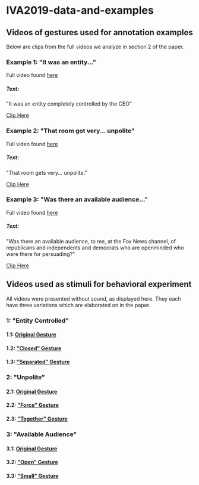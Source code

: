 # IVA2019-data-and-examples

## Videos of gestures used for annotation examples
Below are clips from the full videos we analyze in section 2 of the paper. 

### Example 1: "It was an entity..."
Full video found [here](https://www.youtube.com/watch?v=TpsEQckXwYI)
##### Text: 
"It was an entity completely controlled by the CEO"

[Clip Here](https://s3.us-east-2.amazonaws.com/metaphoric-gestures-1/megynkelly_entity_controlled_short.mp4)


### Example 2: "That room got very... unpolite"
Full video found [here](https://www.youtube.com/watch?v=xx51IrK8mnM)
##### Text:
"That room gets very... unpolite."

[Clip Here](https://s3.us-east-2.amazonaws.com/metaphoric-gestures-1/colbert_unpolite_short.mp4)


### Example 3: "Was there an available audience..."
Full video found [here](https://www.youtube.com/watch?v=TpsEQckXwYI)
##### Text:
"Was there an available audience, to me, at the Fox News channel, of republicans and independents and democrats who are openminded who were there for persuading?"

[Clip Here](https://s3.us-east-2.amazonaws.com/metaphoric-gestures-1/megynkelly_available_audience_short.mp4)


## Videos used as stimuli for behavioral experiment
All videos were presented without sound, as displayed here. They each have three variations which are elaborated on in the paper.

### 1: "Entity Controlled" 

#### 1.1: [Original Gesture](https://s3.us-east-2.amazonaws.com/metaphoric-gestures-1/eo_nosound.mov)
#### 1.2: ["Closed" Gesture](https://s3.us-east-2.amazonaws.com/metaphoric-gestures-1/ec_nosound.mov)
#### 1.3: ["Separated" Gesture](https://s3.us-east-2.amazonaws.com/metaphoric-gestures-1/es_nosound.mov)


### 2: "Unpolite" 

#### 2.1: [Original Gesture](https://s3.us-east-2.amazonaws.com/metaphoric-gestures-1/uo_nosound.mov)
#### 2.2: ["Force" Gesture](https://s3.us-east-2.amazonaws.com/metaphoric-gestures-1/uf_nosound.mov)
#### 2.3: ["Together" Gesture](https://s3.us-east-2.amazonaws.com/metaphoric-gestures-1/ut_nosound.mov)


### 3: "Available Audience" 

#### 3.1: [Original Gesture](https://s3.us-east-2.amazonaws.com/metaphoric-gestures-1/aao_nosound.mov)
#### 3.2: ["Open" Gesture](https://s3.us-east-2.amazonaws.com/metaphoric-gestures-1/aaop_nosound.mov)
#### 3.3: ["Small" Gesture](https://s3.us-east-2.amazonaws.com/metaphoric-gestures-1/aas_nosound.mov)
